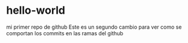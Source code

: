# hello-world
mi primer repo de github
Este es un segundo cambio para ver como se comportan los commits en las ramas del github
